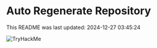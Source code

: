 # Auto Regenerate Repository

This README was last updated: 2024-12-27 03:45:24

 ![TryHackMe](https://tryhackme.com/badge/533634)